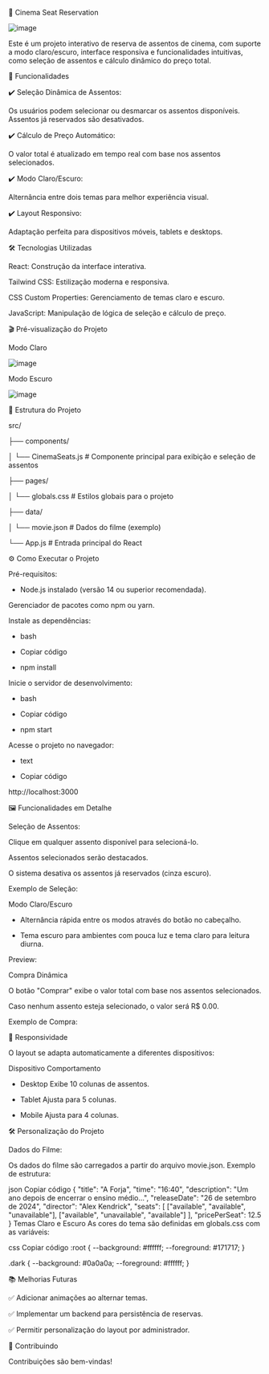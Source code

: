 🎥 Cinema Seat Reservation

![image](https://github.com/user-attachments/assets/211f6696-1e0c-436a-8b76-9e6c2fabb0b9)


Este é um projeto interativo de reserva de assentos de cinema, com suporte a modo claro/escuro, interface responsiva e funcionalidades intuitivas, como seleção de assentos e cálculo dinâmico do preço total.

🚀 Funcionalidades

✔️ Seleção Dinâmica de Assentos:

Os usuários podem selecionar ou desmarcar os assentos disponíveis. Assentos já reservados são desativados.

✔️ Cálculo de Preço Automático:

O valor total é atualizado em tempo real com base nos assentos selecionados.

✔️ Modo Claro/Escuro:

Alternância entre dois temas para melhor experiência visual.

✔️ Layout Responsivo:

Adaptação perfeita para dispositivos móveis, tablets e desktops.

🛠️ Tecnologias Utilizadas

React: Construção da interface interativa.

Tailwind CSS: Estilização moderna e responsiva.

CSS Custom Properties: Gerenciamento de temas claro e escuro.

JavaScript: Manipulação de lógica de seleção e cálculo de preço.

🎬 Pré-visualização do Projeto

Modo Claro

![image](https://github.com/user-attachments/assets/cae82cef-f64a-4441-ad79-63d2e74fa10e)


Modo Escuro

![image](https://github.com/user-attachments/assets/84614da6-1f9b-488d-a657-e718eb3dbda0)


📂 Estrutura do Projeto

src/

├── components/

│   └── CinemaSeats.js    # Componente principal para exibição e seleção de assentos

├── pages/

│   └── globals.css       # Estilos globais para o projeto

├── data/

│   └── movie.json        # Dados do filme (exemplo)

└── App.js                # Entrada principal do React

⚙️ Como Executar o Projeto

 Pré-requisitos:
 
  - Node.js instalado (versão 14 ou superior recomendada).

Gerenciador de pacotes como npm ou yarn.


Instale as dependências:

 - bash

 - Copiar código

 - npm install

Inicie o servidor de desenvolvimento:

- bash

- Copiar código

- npm start

Acesse o projeto no navegador:

- text

- Copiar código

http://localhost:3000

🖼️ Funcionalidades em Detalhe

 Seleção de Assentos:
   
Clique em qualquer assento disponível para selecioná-lo.

Assentos selecionados serão destacados.

O sistema desativa os assentos já reservados (cinza escuro).

Exemplo de Seleção:

Modo Claro/Escuro
   
- Alternância rápida entre os modos através do botão no cabeçalho.

- Tema escuro para ambientes com pouca luz e tema claro para leitura diurna.

Preview:

 Compra Dinâmica

O botão "Comprar" exibe o valor total com base nos assentos selecionados.

Caso nenhum assento esteja selecionado, o valor será R$ 0.00.

Exemplo de Compra:

📱 Responsividade

O layout se adapta automaticamente a diferentes dispositivos:

Dispositivo	Comportamento

- Desktop	Exibe 10 colunas de assentos.

- Tablet	Ajusta para 5 colunas.

- Mobile	Ajusta para 4 colunas.

🛠️ Personalização do Projeto


Dados do Filme:

Os dados do filme são carregados a partir do arquivo movie.json. Exemplo de estrutura:

json
Copiar código
{
  "title": "A Forja",
  "time": "16:40",
  "description": "Um ano depois de encerrar o ensino médio...",
  "releaseDate": "26 de setembro de 2024",
  "director": "Alex Kendrick",
  "seats": [
    ["available", "available", "unavailable"],
    ["available", "unavailable", "available"]
  ],
  "pricePerSeat": 12.5
}
Temas Claro e Escuro
As cores do tema são definidas em globals.css com as variáveis:

css
Copiar código
:root {
  --background: #ffffff;
  --foreground: #171717;
}

.dark {
  --background: #0a0a0a;
  --foreground: #ffffff;
}

📚 Melhorias Futuras

✅ Adicionar animações ao alternar temas.

✅ Implementar um backend para persistência de reservas.

✅ Permitir personalização do layout por administrador.

🤝 Contribuindo

Contribuições são bem-vindas!


